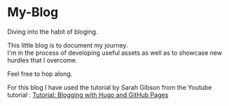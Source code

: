 # My-Blog
<d>Diving into the habit of bloging. </d>

<p>This little blog is to document my journey.<br> I'm in the process of developing useful assets as well as to showcase new hurdles that I overcome. </p>

<d>Feel free to hop along.</d>

<d>For this blog I have used the tutorial by Sarah Gibson from the Youtube tutorial : [Tutorial: Blogging with Hugo and GitHub Pages](https://www.youtube.com/watch?v=_STFQc9Y2zY&t=702s)</d>
